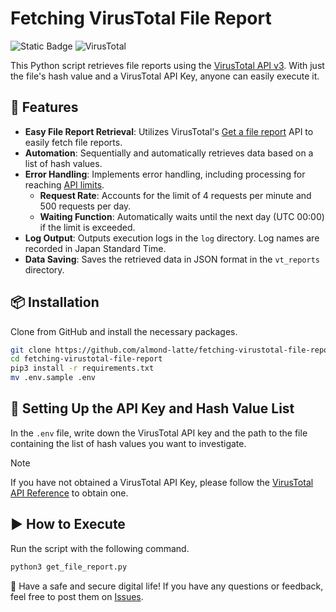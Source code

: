 # Fetching VirusTotal File Report

![Static Badge](https://img.shields.io/badge/Python-3.10%20%7C%203.11%20%7C%203.12-blue) ![VirusTotal](https://img.shields.io/badge/VirusTotal-API%20v3-orange)

This Python script retrieves file reports using the [VirusTotal API v3](https://www.virustotal.com/gui/home/upload). With just the file's hash value and a VirusTotal API Key, anyone can easily execute it.

## 🚀 Features
- **Easy File Report Retrieval**: Utilizes VirusTotal's [Get a file report](https://docs.virustotal.com/reference/file-info) API to easily fetch file reports.
- **Automation**: Sequentially and automatically retrieves data based on a list of hash values.
- **Error Handling**: Implements error handling, including processing for reaching [API limits](https://docs.virustotal.com/reference/public-vs-premium-api).
  - **Request Rate**: Accounts for the limit of 4 requests per minute and 500 requests per day.
  - **Waiting Function**: Automatically waits until the next day (UTC 00:00) if the limit is exceeded.
- **Log Output**: Outputs execution logs in the `log` directory. Log names are recorded in Japan Standard Time. 
- **Data Saving**: Saves the retrieved data in JSON format in the `vt_reports` directory.

## 📦 Installation

Clone from GitHub and install the necessary packages.

```sh
git clone https://github.com/almond-latte/fetching-virustotal-file-report.git
cd fetching-virustotal-file-report
pip3 install -r requirements.txt
mv .env.sample .env
```
## 🔑 Setting Up the API Key and Hash Value List
In the `.env` file, write down the VirusTotal API key and the path to the file containing the list of hash values you want to investigate.

> [!NOTE]
> If you have not obtained a VirusTotal API Key, please follow the [VirusTotal API Reference](https://docs.virustotal.com/reference/overview) to obtain one.
## ▶ How to Execute
Run the script with the following command.

```sh
python3 get_file_report.py
```
🙏 Have a safe and secure digital life!
If you have any questions or feedback, feel free to post them on [Issues](https://github.com/almond-latte/fetching-virustotal-file-report/issues).
